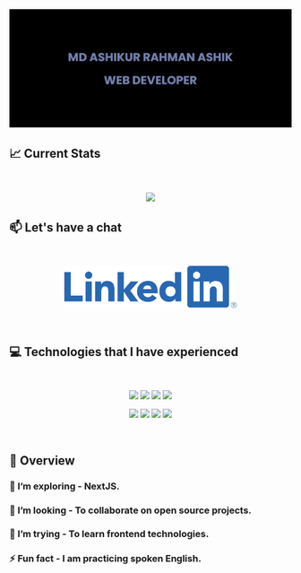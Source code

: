 <a href="https://www.linkedin.com/in/ashik2005">
<img src="https://raw.githubusercontent.com/Md-Ashikur-Rahman-Ashik/Md-Ashikur-Rahman-Ashik/main/images/banner.png" />
</a>

## :chart_with_upwards_trend: Current Stats

<br />
<p align="center">
  <img width="60%" src="https://streak-stats.demolab.com?user=Md-Ashikur-Rahman-Ashik&theme=dark&ring=1BEBCA&fire=EB5454&currStreakLabel=29E4EB&sideNums=14E4EB" />
</p>

## :mailbox: Let's have a chat

<br />

<p align="center"><a href="https://www.linkedin.com/in/ashik2005">
<img height="75" src="https://github.com/Md-Ashikur-Rahman-Ashik/Md-Ashikur-Rahman-Ashik/blob/main/images/icons/Linkedin.png" />
</a></p>

<br />

## :computer: Technologies that I have experienced

<br>
<p align="center">
<img src="https://github.com/mir-hussain/mir-hussain/blob/main/images/icons/HTML.png"/>
<img src="https://github.com/mir-hussain/mir-hussain/blob/main/images/icons/css.png"/>
<img src="https://github.com/mir-hussain/mir-hussain/blob/main/images/icons/JavaScript.png"/>
  <img src="https://github.com/mir-hussain/mir-hussain/blob/main/images/icons/react.png"/>
</p>
<p align="center">
<img src="https://github.com/mir-hussain/mir-hussain/blob/main/images/icons/tailwind.png"/>
<img src="https://github.com/mir-hussain/mir-hussain/blob/main/images/icons/firebase.png"/>
  <img src="https://github.com/mir-hussain/mir-hussain/blob/main/images/icons/express.png"/>
<img src="https://github.com/mir-hussain/mir-hussain/blob/main/images/icons/mongo.png"/>
</p>
<br/>

## :eyes: Overview

### 🌱 I’m exploring - NextJS. 
### 👯 I’m looking - To collaborate on open source projects. 
### 🤔 I’m trying - To learn frontend technologies. 
### ⚡ Fun fact - I am practicing spoken English.


<br />

<!--
**Md-Ashikur-Rahman-Ashik/Md-Ashikur-Rahman-Ashik** is a ✨ _special_ ✨ repository because its `README.md` (this file) appears on your GitHub profile.

Here are some ideas to get you started:

- 🔭 I’m currently working on ...
- 🌱 I’m currently learning ...
- 👯 I’m looking to collaborate on ...
- 🤔 I’m looking for help with ...
- 💬 Ask me about ...
- 📫 How to reach me: ...
- 😄 Pronouns: ...
- ⚡ Fun fact: ...
-->
